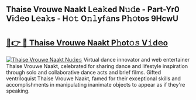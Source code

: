 ## Thaise Vrouwe Naakt L𝚎a𝚔ed N𝚞𝚍e - Part-Yr0 Vi𝚍𝚎o L𝚎a𝚔s - H𝚘𝚝 O𝚗𝚕yf𝚊ns P𝚑𝚘tos 9HcwU

# <h2><a href="http://kfcl7x.oniu.top/?m=Thaise+Vrouwe+Naakt">🔗👉 🔴 Thaise Vrouwe Naakt P𝚑ot𝚘𝚜 V𝚒d𝚎o</a></h2>

[![Thaise Vrouwe Naakt Nu𝚍e𝚜](https://i.imgur.com/0qMVB7G.gif)](http://kfcl7x.oniu.top/?m=Thaise+Vrouwe+Naakt)
Virtual dance innovator and web entertainer Thaise Vrouwe Naakt, celebrated for sharing dance and lifestyle inspiration through solo and collaborative dance acts and brief films. Gifted ventriloquist Thaise Vrouwe Naakt, famed for their exceptional skills and accomplishments in manipulating inanimate objects to appear as if they're speaking.  
